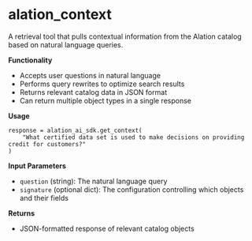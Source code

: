 # alation_context

A retrieval tool that pulls contextual information from the Alation catalog based on natural language queries.

**Functionality**

- Accepts user questions in natural language
- Performs query rewrites to optimize search results
- Returns relevant catalog data in JSON format
- Can return multiple object types in a single response

**Usage**

``` {.sourceCode .python}
response = alation_ai_sdk.get_context(
    "What certified data set is used to make decisions on providing credit for customers?"
)
```

**Input Parameters**

- ` question ` (string): The natural language query
- ` signature ` (optional dict): The configuration controlling which objects and their fields

**Returns**

- JSON-formatted response of relevant catalog objects
